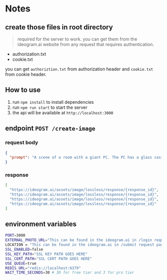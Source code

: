 # Notes

## create those files in root directory

> required for the server to work. you can get them from the ideogram.ai website from any request that requires authentication.

- authorization.txt
- cookie.txt

you can get `authoriztion.txt` from authorization header and `cookie.txt` from cookie header.

## How to use

1. run `npm install` to install dependencies
2. run `npm run start` to start the server
3. the api will be available at `http://localhost:3000`

## endpoint `POST /create-image`

### request body

```json
{
  "prompt": "A scene of a room with a giant PC. The PC has a glass casing and is filled with liquid. There are control panels around the PC. The room has an industrial feel, with pipes and vents on the walls."
}
```

### response

```json
[
  "https://ideogram.ai/assets/image/lossless/response/{response_id}",
  "https://ideogram.ai/assets/image/lossless/response/{response_id}",
  "https://ideogram.ai/assets/image/lossless/response/{response_id}",
  "https://ideogram.ai/assets/image/lossless/response/{response_id}"
]
```

## environment variables

```bash
PORT=3000
EXTERNAL_PHOTO_URL="This can be found in the ideogram.ai in /login request payload"
LOCATION = "This can be found in the ideogram.ai in /submit request payload"
SSL_ENABLED=false
SSL_KEY_PATH="SSL KEY PATH GOES HERE"
SSL_CERT_PATH="SSL CERT PATH GOES HERE"
USE_QUEUE=true
REDIS_URL="redis://localhost:6379"
WAIT_TIME_SECONDS=30 # 30 for free tier and 3 for pro tier
```

